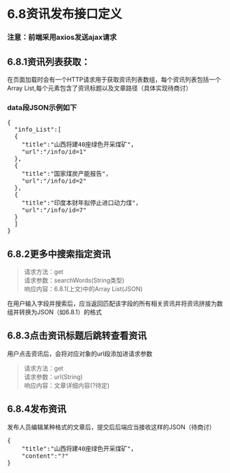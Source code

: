 # 6.8资讯发布接口定义
### **注意：前端采用axios发送ajax请求**
## 6.8.1资讯列表获取：
  在页面加载时会有一个HTTP请求用于获取资讯列表数组，每个资讯列表包括一个Array List,每个元素包含了资讯标题以及文章路径（具体实现待商讨）
### data段JSON示例如下
<pre>
{
  "info_List":[
  {
    "title":"山西将建40座绿色开采煤矿"，
    "url":"/info/id=1"
  },
  {
    "title":"国家煤炭产能报告"，
    "url":"/info/id=2"
  },
  {
    "title":"印度本财年拟停止进口动力煤"，
    "url":"/info/id=7"
  }
  ]    
}
</pre>
##  6.8.2更多中搜索指定资讯
>请求方法：get \
>请求参数：searchWords(String类型) \
>响应内容：6.8.1(上文)中的Array List(JSON) 

在用户输入字段并搜索后，应当返回匹配该字段的所有相关资讯并将资讯拼接为数组并转换为JSON（如6.8.1）的格式
##  6.8.3点击资讯标题后跳转查看资讯
用户点击资讯后，会将对应对象的url段添加进请求参数
>请求方法：get \
>请求参数：url(String) \
>响应内容：文章详细内容(?待定)
##  6.8.4发布资讯
发布人员编辑某种格式的文章后，提交后后端应当接收这样的JSON（待商讨）
<pre>
{
    "title":"山西将建40座绿色开采煤矿"，
    "content":"?"
}
</pre>